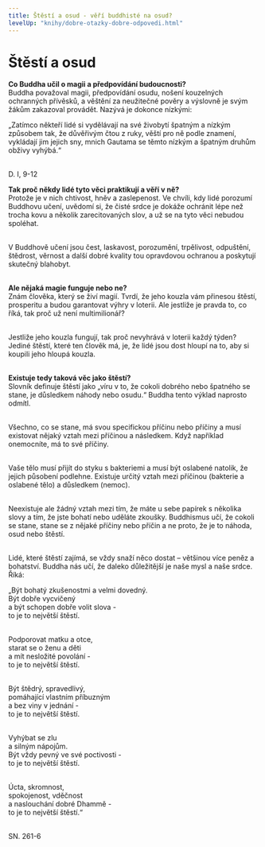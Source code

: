 ```yaml
---
title: Štěstí a osud - věří buddhisté na osud?
levelUp: "knihy/dobre-otazky-dobre-odpovedi.html"
---
```


# Štěstí a osud

<b>Co Buddha učil o magii a předpovídání budoucnosti?</b><br>
Buddha považoval magii, předpovídání osudu, nošení kouzelných ochranných přívěsků, a věštění za neužitečné pověry a výslovně je svým žákům zakazoval provádět. Nazývá je dokonce nízkými:

<div class="citace">
„Zatímco někteří lidé si vydělávají na své živobytí špatným a nízkým způsobem tak, že důvěřivým čtou z ruky, věští pro ně podle znamení, vykládají jim jejich sny, mnich Gautama se těmto nízkým a špatným druhům obživy vyhýbá.“<br><br>

D. I, 9-12

</div>

<b>Tak proč někdy lidé tyto věci praktikují a věří v ně?</b><br>
Protože je v nich chtivost, hněv a zaslepenost. Ve chvíli, kdy lidé porozumí Buddhovu učení, uvědomí si, že čisté srdce je dokáže ochránit lépe než trocha kovu a několik zarecitovaných slov, a už se na tyto věci nebudou spoléhat. <br><br>

V Buddhově učení jsou čest, laskavost, porozumění, trpělivost,
odpuštění, štědrost, věrnost a další dobré kvality tou opravdovou ochranou a poskytují skutečný blahobyt.<br><br>

<b>Ale nějaká magie funguje nebo ne?</b><br>
Znám člověka, který se živí magií. Tvrdí, že jeho kouzla vám přinesou štěstí, prosperitu a budou garantovat výhry v loterii. Ale jestliže je pravda to, co říká, tak proč už není multimilionář? <br><br>

Jestliže jeho kouzla fungují, tak proč nevyhrává v loterii každý týden? Jediné štěstí, které ten člověk má, je, že lidé jsou dost hloupí na to, aby si koupili jeho hloupá kouzla.<br><br>

<b>Existuje tedy taková věc jako štěstí?</b><br>
Slovník definuje štěstí jako „víru v to, že cokoli dobrého nebo špatného se stane, je důsledkem náhody nebo osudu.“ Buddha tento výklad naprosto odmítl.<br><br>

Všechno, co se stane, má svou specifickou příčinu nebo příčiny a
musí existovat nějaký vztah mezi příčinou a následkem. Když například
onemocníte, má to své příčiny. <br><br>

Vaše tělo musí přijít do styku s bakteriemi a musí být oslabené natolik, že jejich působení podlehne. Existuje určitý vztah mezi příčinou (bakterie a oslabené tělo) a důsledkem (nemoc).<br><br>

Neexistuje ale žádný vztah mezi tím, že máte u sebe papírek s několika slovy a tím, že jste bohatí nebo uděláte zkoušky. Buddhismus učí, že cokoli se stane, stane se z nějaké příčiny nebo příčin a ne proto, že je to náhoda, osud nebo štěstí.<br><br>

Lidé, které štěstí zajímá, se vždy snaží něco dostat – většinou více peněz a bohatství. Buddha nás učí, že daleko důležitější je naše
mysl a naše srdce. Říká:

<div class="citace">
„Být bohatý zkušenostmi a velmi dovedný.<br>
Být dobře vycvičený <br>
a být schopen dobře volit slova -<br>
to je to největší štěstí.<br><br>

Podporovat matku a otce,<br>
starat se o ženu a děti<br>
a mít nesložité povolání -<br>
to je to největší štěstí.<br><br>

Být štědrý, spravedlivý,<br>
pomáhající vlastním příbuzným<br>
a bez viny v jednání -<br>
to je to největší štěstí.<br><br>

Vyhýbat se zlu<br>
a silným nápojům.<br>
Být vždy pevný ve své poctivosti -<br>
to je to největší štěstí.<br><br>

Úcta, skromnost,<br>
spokojenost, vděčnost<br>
a naslouchání dobré Dhammě -<br>
to je to největší štěstí.“<br><br>

SN. 261-6

</div>
